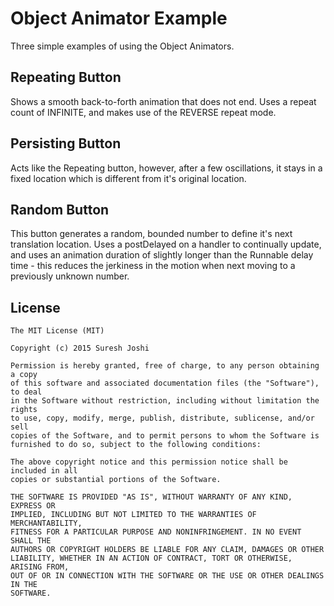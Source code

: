 # Object Animator Example

Three simple examples of using the Object Animators.

## Repeating Button

Shows a smooth back-to-forth animation that does not end. Uses a repeat count of INFINITE, and makes use of the REVERSE repeat mode.

## Persisting Button

Acts like the Repeating button, however, after a few oscillations, it stays in a fixed location which is different from it's original location.

## Random Button

This button generates a random, bounded number to define it's next translation location. Uses a postDelayed on a handler to continually update, and uses an animation duration of slightly longer than the Runnable delay time - this reduces the jerkiness in the motion when next moving to a previously unknown number.


License
-------

	The MIT License (MIT)

	Copyright (c) 2015 Suresh Joshi

	Permission is hereby granted, free of charge, to any person obtaining a copy
	of this software and associated documentation files (the "Software"), to deal
	in the Software without restriction, including without limitation the rights
	to use, copy, modify, merge, publish, distribute, sublicense, and/or sell
	copies of the Software, and to permit persons to whom the Software is
	furnished to do so, subject to the following conditions:

	The above copyright notice and this permission notice shall be included in all
	copies or substantial portions of the Software.

	THE SOFTWARE IS PROVIDED "AS IS", WITHOUT WARRANTY OF ANY KIND, EXPRESS OR
	IMPLIED, INCLUDING BUT NOT LIMITED TO THE WARRANTIES OF MERCHANTABILITY,
	FITNESS FOR A PARTICULAR PURPOSE AND NONINFRINGEMENT. IN NO EVENT SHALL THE
	AUTHORS OR COPYRIGHT HOLDERS BE LIABLE FOR ANY CLAIM, DAMAGES OR OTHER
	LIABILITY, WHETHER IN AN ACTION OF CONTRACT, TORT OR OTHERWISE, ARISING FROM,
	OUT OF OR IN CONNECTION WITH THE SOFTWARE OR THE USE OR OTHER DEALINGS IN THE
	SOFTWARE.

